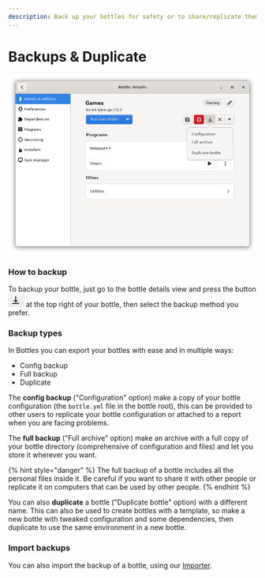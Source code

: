```yaml
---
description: Back up your bottles for safety or to share/replicate them.
---
```

# Backups & Duplicate

![Bottle - Backup Menu](../.gitbook/assets/bottles/backup/Main.png)

### How to backup

To backup your bottle, just go to the bottle details view and press the button ![Bottle - Backup Button](../.gitbook/assets/bottles/backup/BackupButton.png) at the top right of your bottle, then select the backup method you prefer.

### Backup types

In Bottles you can export your bottles with ease and in multiple ways:

* Config backup
* Full backup
* Duplicate

The **config backup** ("Configuration" option) make a copy of your bottle configuration (the `bottle.yml` file in the bottle root), this can be provided to other users to replicate your bottle configuration or attached to a report when you are facing problems.

The **full backup** ("Full archive" option) make an archive with a full copy of your bottle directory (comprehensive of configuration and files) and let you store it wherever you want.

{% hint style="danger" %}
The full backup of a bottle includes all the personal files inside it. Be careful if you want to share it with other people or replicate it on computers that can be used by other people.
{% endhint %}

You can also **duplicate** a bottle ("Duplicate bottle" option) with a different name. This can also be used to create bottles with a  template, so make a new bottle with tweaked configuration and some dependencies, then duplicate to use the same environment in a new bottle.


### Import backups

You can also import the backup of a bottle, using our [Importer](./import-from-other-managers.md).
